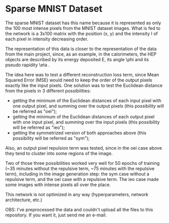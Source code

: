 # Sparse MNIST Dataset

The sparse MNIST dataset has this name because it is represented as only the 100 most intense pixels from the MNIST dataset images. What is fed to the network is a 3x100 matrix with the position (x, y) and the intensity I of each pixel in intensity decreasing order.

The representation of this data is closer to the representation of the data from the main project, since, as an example, in the calorimeters, the HEP objects are described by its energy deposited E, its angle \phi  and its pseudo rapidity \eta .

The idea here was to test a different reconstruction loss term, since Mean Squared Error (MSE) would need to keep the order of the output pixels exactly like the input pixels. One solution was to test the Euclidean distance from the pixels in 3 different possibilities:

- getting the minimum of the Euclidean distances of each input pixel with one output pixel, and summing over the output pixels (this possibility will be referred as "oei");
- getting the minimum of the Euclidean distances of each output pixel with one input pixel, and summing over the input pixels (this possibility will be referred as "ieo");
- getting the symmetrized version of both approaches above (this possibility will be referred as "sym");

Also, an output pixel repulsion term was tested, since in the oei case above they tend to cluster into some regions of the image.

Two of those three possibilities worked very well for 50 epochs of training (~35 minutes without the repulsive term, ~75 minutes with the repulsive term), including in the image generation step: the sym case without a repulsive term, and the oei case with a repulsive term. The ieo case made some images with intense pixels all over the place.

This network is not optimized in any way (hyperparameters, network architecture, etc.)

OBS: I've preprocessed the data and couldn't upload all the files to this repository. If you want it, just send me an e-mail.
